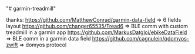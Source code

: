 "# garmin-treadmill" 

thanks: 
https://github.com/MatthewConrad/garmin-data-field => 6 fields layout
https://github.com/changer65535/Tread6 => BLE comm with custom treadmill in a garmin app
https://github.com/MarkusDatgloi/ebikeDataField => BLE comm in a garmin data field
https://github.com/cagnulein/qdomyos-zwift => domyos protocol
